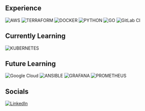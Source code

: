 <div align="left">

## Experience
![AWS](https://img.shields.io/badge/AWS-%23FF9900.svg?style=for-the-badge&logo=amazon-aws&logoColor=white)
![TERRAFORM](https://img.shields.io/badge/terraform-%235835CC.svg?style=for-the-badge&logo=terraform&logoColor=white)
![DOCKER](https://img.shields.io/badge/docker-%230db7ed.svg?style=for-the-badge&logo=docker&logoColor=white)
![PYTHON](https://img.shields.io/badge/python-3670A0?style=for-the-badge&logo=python&logoColor=ffdd54)
![GO](https://img.shields.io/badge/go-%2300ADD8.svg?style=for-the-badge&logo=go&logoColor=white)
![GitLab CI](https://img.shields.io/badge/gitlab%20ci-%23181717.svg?style=for-the-badge&logo=gitlab&logoColor=white)


## Currently Learning
![KUBERNETES](https://img.shields.io/badge/kubernetes-%23326ce5.svg?style=for-the-badge&logo=kubernetes&logoColor=white) 

## Future Learning
![Google Cloud](https://img.shields.io/badge/GoogleCloud-%234285F4.svg?style=for-the-badge&logo=google-cloud&logoColor=white)
![ANSIBLE](https://img.shields.io/badge/ansible-%231A1918.svg?style=for-the-badge&logo=ansible&logoColor=white)
![GRAFANA](https://img.shields.io/badge/grafana-F46800.svg?style=for-the-badge&logo=grafana&logoColor=white&color=%23F46800) 
![PROMETHEUS](https://img.shields.io/badge/prometheus-E6522C.svg?style=for-the-badge&logo=prometheus&logoColor=white&color=%23E6522C)


## Socials
[![LinkedIn](https://img.shields.io/badge/LinkedIn-%230077B5.svg?logo=linkedin&logoColor=white)](https://linkedin.com/in/alexmati) 
</div>
